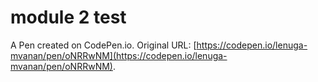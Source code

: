 # module 2 test

A Pen created on CodePen.io. Original URL: [https://codepen.io/lenuga-mvanan/pen/oNRRwNM](https://codepen.io/lenuga-mvanan/pen/oNRRwNM).

